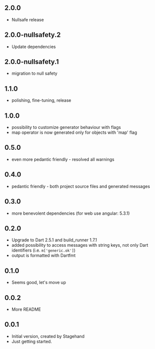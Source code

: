 ## 2.0.0

- Nullsafe release

## 2.0.0-nullsafety.2

- Update dependencies

## 2.0.0-nullsafety.1

- migration to null safety

## 1.1.0

- polishing, fine-tuning, release

## 1.0.0

- possibility to customize generator behaviour with flags 
- map operator is now generated only for objects with 'map' flag 

## 0.5.0

- even more pedantic friendly - resolved all warnings

## 0.4.0

- pedantic friendly - both project source files and generated messages

## 0.3.0

- more benevolent dependencies (for web use angular: 5.3.1)

## 0.2.0

- Upgrade to Dart 2.5.1 and build_runner 1.7.1
- added possibility to access messages with string keys, not only Dart identifiers (i.e. `m['generic.ok']`)
- output is formatted with Dartfmt  

## 0.1.0

- Seems good, let's move up

## 0.0.2

- More README

## 0.0.1

- Initial version, created by Stagehand
- Just getting started.
